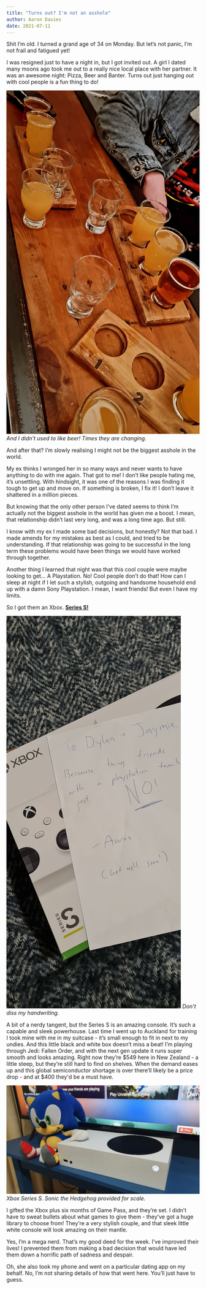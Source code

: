 ```yaml
---
title: "Turns out? I'm not an asshole"
author: Aaron Davies
date: 2021-07-11
---
```


Shit I’m old. I turned a grand age of 34 on Monday. But let’s not panic, I’m not frail and fatigued yet!

I was resigned just to have a night in, but I got invited out. A girl I dated many moons ago took me out to a really nice local place with her partner. It was an awesome night: Pizza, Beer and Banter. Turns out just hanging out with cool people is a fun thing to do!

[![drinks.](/media/images/blog/drinks.jpg)](/media/images/blog/drinks.jpg)
_And I didn't used to like beer! Times they are changing._

And after that? I’m slowly realising I might not be the biggest asshole in the world. 

My ex thinks I wronged her in so many ways and never wants to have anything to do with me again. That got to me! I don’t like people hating me, it’s unsettling. With hindsight, it was one of the reasons I was finding it tough to get up and move on. If something is broken, I fix it! I don’t leave it shattered in a million pieces.

But knowing that the only other person I’ve dated seems to think I’m actually not the biggest asshole in the world has given me a boost. I mean, that relationship didn’t last very long, and was a long time ago. But still. 

I know with my ex I made some bad decisions, but honestly? Not that bad. I made amends for my mistakes as best as I could, and tried to be understanding. If that relationship was going to be successful in the long term these problems would have been things we would have worked through together.

Another thing I learned that night was that this cool couple were maybe looking to get… A Playstation. No! Cool people don’t do that! How can I sleep at night if I let such a stylish, outgoing and handsome household end up with a damn Sony Playstation. I mean, I want friends! But even I have my limits.

So I got them an Xbox. **[Series S!](https://www.xbox.com/en-NZ/consoles/xbox-series-s)**

[![handwriting.](/media/images/blog/xboxnote.jpg)](/media/images/blog/xboxnote.jpg)
_Don't diss my handwriting._

A bit of a nerdy tangent, but the Series S is an amazing console. It’s such a capable and sleek powerhouse. Last time I went up to Auckland for training I took mine with me in my suitcase - it’s small enough to fit in next to my undies. And this little black and white box doesn’t miss a beat! I’m playing through Jedi: Fallen Order, and with the next gen update it runs super smooth and looks amazing. Right now they’re $549 here in New Zealand - a little steep, but they’re still hard to find on shelves. When the demand eases up and this global semiconductor shortage is over there’ll likely be a price drop - and at $400 they'd be a must have.

[![Gin.](/media/images/blog/sonicscale.jpg)](/media/images/blog/sonicscale.jpg)
_Xbox Series S. Sonic the Hedgehog provided for scale._

I gifted the Xbox plus six months of Game Pass, and they’re set. I didn’t have to sweat bullets about what games to give them - they’ve got a huge library to choose from! They’re a very stylish couple, and that sleek little white console will look amazing on their mantle.

Yes, I’m a mega nerd. That’s my good deed for the week. I’ve improved their lives! I prevented them from making a bad decision that would have led them down a horrific path of sadness and despair.

Oh, she also took my phone and went on a particular dating app on my behalf. No, I’m not sharing details of how that went here. You’ll just have to guess.
